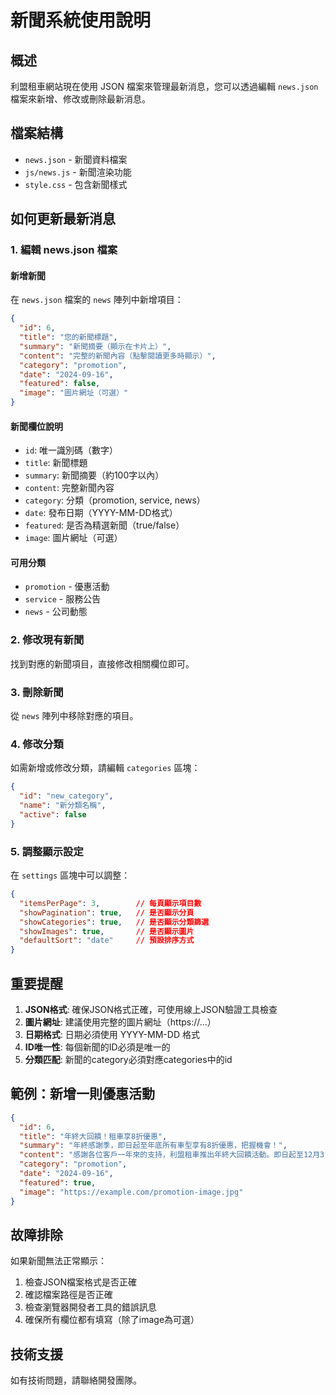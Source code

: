 # 新聞系統使用說明

## 概述
利盟租車網站現在使用 JSON 檔案來管理最新消息，您可以透過編輯 `news.json` 檔案來新增、修改或刪除最新消息。

## 檔案結構
- `news.json` - 新聞資料檔案
- `js/news.js` - 新聞渲染功能
- `style.css` - 包含新聞樣式

## 如何更新最新消息

### 1. 編輯 news.json 檔案

#### 新增新聞
在 `news.json` 檔案的 `news` 陣列中新增項目：

```json
{
  "id": 6,
  "title": "您的新聞標題",
  "summary": "新聞摘要（顯示在卡片上）",
  "content": "完整的新聞內容（點擊閱讀更多時顯示）",
  "category": "promotion",
  "date": "2024-09-16",
  "featured": false,
  "image": "圖片網址（可選）"
}
```

#### 新聞欄位說明
- `id`: 唯一識別碼（數字）
- `title`: 新聞標題
- `summary`: 新聞摘要（約100字以內）
- `content`: 完整新聞內容
- `category`: 分類（promotion, service, news）
- `date`: 發布日期（YYYY-MM-DD格式）
- `featured`: 是否為精選新聞（true/false）
- `image`: 圖片網址（可選）

#### 可用分類
- `promotion` - 優惠活動
- `service` - 服務公告
- `news` - 公司動態

### 2. 修改現有新聞
找到對應的新聞項目，直接修改相關欄位即可。

### 3. 刪除新聞
從 `news` 陣列中移除對應的項目。

### 4. 修改分類
如需新增或修改分類，請編輯 `categories` 區塊：

```json
{
  "id": "new_category",
  "name": "新分類名稱",
  "active": false
}
```

### 5. 調整顯示設定
在 `settings` 區塊中可以調整：

```json
{
  "itemsPerPage": 3,        // 每頁顯示項目數
  "showPagination": true,   // 是否顯示分頁
  "showCategories": true,   // 是否顯示分類篩選
  "showImages": true,       // 是否顯示圖片
  "defaultSort": "date"     // 預設排序方式
}
```

## 重要提醒

1. **JSON格式**: 確保JSON格式正確，可使用線上JSON驗證工具檢查
2. **圖片網址**: 建議使用完整的圖片網址（https://...）
3. **日期格式**: 日期必須使用 YYYY-MM-DD 格式
4. **ID唯一性**: 每個新聞的ID必須是唯一的
5. **分類匹配**: 新聞的category必須對應categories中的id

## 範例：新增一則優惠活動

```json
{
  "id": 6,
  "title": "年終大回饋！租車享8折優惠",
  "summary": "年終感謝季，即日起至年底所有車型享有8折優惠，把握機會！",
  "content": "感謝各位客戶一年來的支持，利盟租車推出年終大回饋活動。即日起至12月31日，所有車型（含機場接送、旅遊包車、露營車、貨車）享有8折優惠。此優惠不與其他活動併用，詳情請洽客服專線：04-2520-8777",
  "category": "promotion",
  "date": "2024-09-16",
  "featured": true,
  "image": "https://example.com/promotion-image.jpg"
}
```

## 故障排除

如果新聞無法正常顯示：
1. 檢查JSON檔案格式是否正確
2. 確認檔案路徑是否正確
3. 檢查瀏覽器開發者工具的錯誤訊息
4. 確保所有欄位都有填寫（除了image為可選）

## 技術支援
如有技術問題，請聯絡開發團隊。